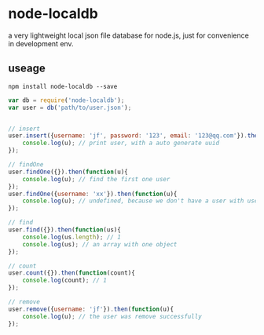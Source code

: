 # node-localdb

a very lightweight local json file database for node.js, just for convenience in development env.

## useage

```
npm install node-localdb --save
```

```javascript
var db = require('node-localdb');
var user = db('path/to/user.json');


// insert
user.insert({username: 'jf', password: '123', email: '123@qq.com'}).then(function(u){
    console.log(u); // print user, with a auto generate uuid
});

// findOne
user.findOne({}).then(function(u){
    console.log(u); // find the first one user
});
user.findOne({username: 'xx'}).then(function(u){
    console.log(u); // undefined, because we don't have a user with username 'xx'
});

// find
user.find({}).then(function(us){
    console.log(us.length); // 1
    console.log(us); // an array with one object
});

// count
user.count({}).then(function(count){
    console.log(count); // 1
});

// remove
user.remove({username: 'jf'}).then(function(u){
    console.log(u); // the user was remove successfully
});
```


